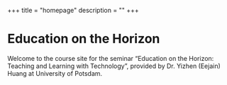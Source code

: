 +++
title = "homepage"
description = ""
+++

# Education on the Horizon
Welcome to the course site for the seminar “Education on the Horizon: Teaching and Learning with Technology”, provided by Dr. Yizhen (Eejain) Huang at University of Potsdam.

